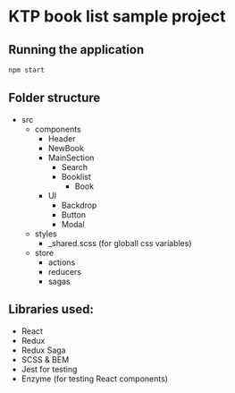 # KTP book list sample project

## Running the application

```javascript
npm start
```

## Folder structure

- src
  - components
    - Header
    - NewBook
    - MainSection
      - Search
      - Booklist
        - Book
    - UI
      - Backdrop
      - Button
      - Modal
  - styles
    - _shared.scss (for globall css variables)
  - store
    - actions
    - reducers
    - sagas


## Libraries used:
- React
- Redux
- Redux Saga
- SCSS & BEM
- Jest for testing
- Enzyme (for testing React components)